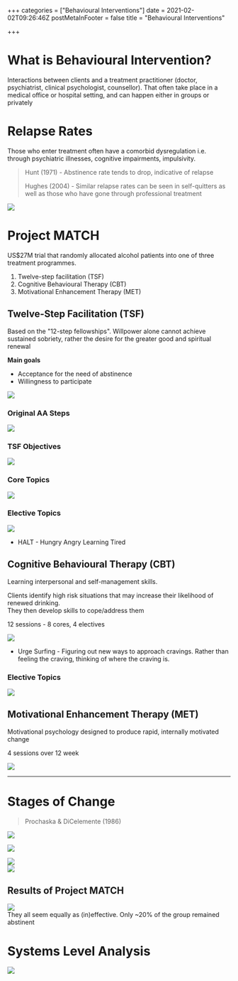 +++
categories = ["Behavioural Interventions"]
date = 2021-02-02T09:26:46Z
postMetaInFooter = false
title = "Behavioural Interventions"

+++
# What is Behavioural Intervention?

Interactions between clients and a treatment practitioner (doctor, psychiatrist, clinical psychologist, counsellor). That often take place in a medical office or hospital setting, and can happen either in groups or privately

# Relapse Rates

Those who enter treatment often have a comorbid dysregulation i.e. through psychiatric illnesses, cognitive impairments, impulsivity.

> Hunt (1971) - Abstinence rate tends to drop, indicative of relapse
>
> Hughes (2004) - Similar relapse rates can be seen in self-quitters as well as those who have gone through professional treatment

![](/uploads/snipaste_2021-02-02_21-42-20.png)

# Project MATCH

US$27M trial that randomly allocated alcohol patients into one of three treatment programmes.

1) Twelve-step facilitation (TSF)  
2) Cognitive Behavioural Therapy (CBT)  
3) Motivational Enhancement Therapy (MET)

## Twelve-Step Facilitation (TSF)

Based on the "12-step fellowships". Willpower alone cannot achieve sustained sobriety, rather the desire for the greater good and spiritual renewal

**Main goals**

* Acceptance for the need of abstinence
* Willingness to participate

![](/uploads/snipaste_2021-02-02_21-50-52.png)

### Original AA Steps  
![](/uploads/snipaste_2021-02-02_21-51-08.png)

### TSF Objectives

![](/uploads/snipaste_2021-02-02_21-55-50.png)

### Core Topics

![](/uploads/snipaste_2021-02-02_22-10-41.png)

### Elective Topics

![](/uploads/snipaste_2021-02-02_22-13-42.png)

* HALT - Hungry Angry Learning Tired

## Cognitive Behavioural Therapy (CBT)

Learning interpersonal and self-management skills.

Clients identify high risk situations that may increase their likelihood of renewed drinking.  
They then develop skills to cope/address them

12 sessions - 8 cores, 4 electives

![](/uploads/snipaste_2021-02-02_22-21-40.png)

* Urge Surfing - Figuring out new ways to approach cravings. Rather than feeling the craving, thinking of where the craving is.

### Elective Topics

![](/uploads/snipaste_2021-02-02_22-28-14.png)

## Motivational Enhancement Therapy (MET)

Motivational psychology designed to produce rapid, internally motivated change

4 sessions over 12 week

![](/uploads/snipaste_2021-02-02_22-31-14.png)

***

# Stages of Change

> Prochaska & DiCelemente (1986)

![](/uploads/snipaste_2021-02-02_22-33-25.png)

![](/uploads/snipaste_2021-02-02_22-33-44.png)

![](/uploads/snipaste_2021-02-02_22-34-05.png)  
![](/uploads/snipaste_2021-02-02_23-53-02.png)

## Results of Project MATCH

![](/uploads/snipaste_2021-02-02_23-53-58.png)  
They all seem equally as (in)effective. Only \~20% of the group remained abstinent

# Systems Level Analysis

![](/uploads/snipaste_2021-02-02_23-55-24.png)